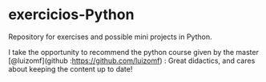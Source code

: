 # exercicios-Python
Repository for exercises and possible mini projects in Python.

I take the opportunity to recommend the python course given by the master [@luizomf](github :https://github.com/luizomf) : 
Great didactics, and cares about keeping the content up to date!
